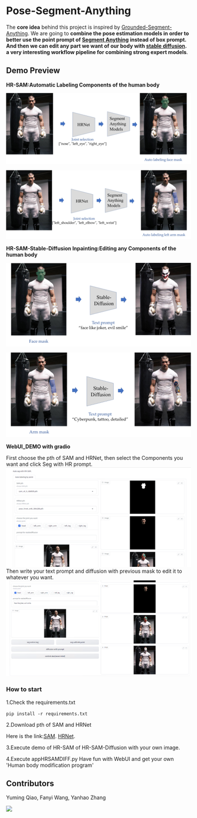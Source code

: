 # Pose-Segment-Anything
The **core idea** behind this project is inspired by [Grounded-Segment-Anything](https://github.com/IDEA-Research/Grounded-Segment-Anything). We are going to **combine the pose estimation models in order to better use the point prompt of [Segment Anything](https://github.com/facebookresearch/segment-anything) instead of box prompt. And then we can edit any part we want of our body with [stable diffusion](https://github.com/CompVis/stable-diffusion). a very interesting workflow pipeline for combining strong expert models**.

## Demo Preview
**HR-SAM:Automatic Labeling Components of the human body**

![](assets/workflow1.png)

![](assets/workflow2.png)

**HR-SAM-Stable-Diffusion Inpainting:Editing any Components of the human body**

![](assets/workflow3.png)

![](assets/workflow4.png)

**WebUI_DEMO with gradio**

First choose the pth of SAM and HRNet, then select the Components you want and click Seg with HR prompt.
![](assets/workflow5.png)
Then write your text prompt and diffusion with previous mask to edit it to whatever you want.
![](assets/workflow6.png)


### How to start

1.Check the requirements.txt
```
pip install -r requirements.txt 
```
2.Download pth of SAM and HRNet

Here is the link:[SAM](https://dl.fbaipublicfiles.com/segment_anything/sam_vit_h_4b8939.pth). [HRNet](https://drive.google.com/file/d/1UoJhTtjHNByZSm96W3yFTfU5upJnsKiS/view).

3.Execute demo of HR-SAM of HR-SAM-Diffusion with your own image.

4.Execute appHRSAMDIFF.py Have fun with WebUI and get your own 'Human body modification program'

## Contributors

Yuming Qiao, Fanyi Wang, Yanhao Zhang

<a href="https://github.com/puppynull/Pose-Segment-Anything/graphs/contributors">
  <img src="https://contrib.rocks/image?repo=puppynull/Pose-Segment-Anything" />
</a>

